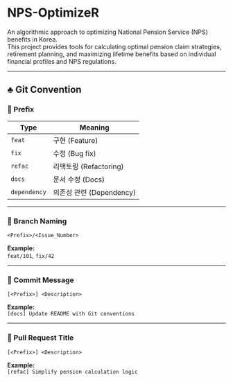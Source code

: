 
# NPS-OptimizeR

An algorithmic approach to optimizing National Pension Service (NPS) benefits in Korea.  
This project provides tools for calculating optimal pension claim strategies, retirement planning, and maximizing lifetime benefits based on individual financial profiles and NPS regulations.

---

## ♣️ Git Convention

### 📌 Prefix

| Type        | Meaning              |
|-------------|----------------------|
| `feat`      | 구현 (Feature)        |
| `fix`       | 수정 (Bug fix)        |
| `refac`     | 리팩토링 (Refactoring)|
| `docs`      | 문서 수정 (Docs)       |
| `dependency`| 의존성 관련 (Dependency) |

---

### 📌 Branch Naming

```
<Prefix>/<Issue_Number>
```

**Example:**  
`feat/101`, `fix/42`

---

### 📌 Commit Message

```
[<Prefix>] <Description>
```

**Example:**  
`[docs] Update README with Git conventions`

---

### 📌 Pull Request Title

```
[<Prefix>] <Description>
```

**Example:**  
`[refac] Simplify pension calculation logic`

